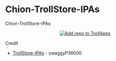 # Chion-TrollStore-IPAs
Chion-TrollStore-IPAs

 <p align="center">
    <a href="https://fwuf.in/#/trollapps://add?url=https://raw.githubusercontent.com/talkouki89/Chion-TrollStore-IPAs/main/apps.json">
    <img src="https://img.shields.io/badge/Add%20repo%20to%20TrollApps-%20blue?style=for-the-badge&color=B85CFD" alt="Add repo to TrollApps">
  </a>
</p>

Credit
* [TrollStore-IPAs]([https://github.com/mon/BemaniPatcher/](https://github.com/swaggyP36000/TrollStore-IPAs)) - swaggyP36000


